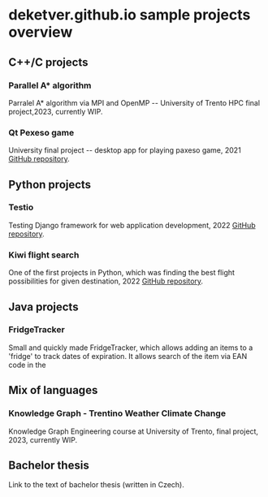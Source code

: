 # deketver.github.io sample projects overview

## C++/C projects
### Parallel A* algorithm
Parralel A* algorithm via MPI and OpenMP -- University of Trento HPC final project,2023, currently WIP.
### Qt Pexeso game
University final project -- desktop app for playing paxeso game, 2021 [GitHub repository](https://github.com/deketver/PexesoGame).


## Python projects
### Testio
Testing Django framework for web application development, 2022 [GitHub repository](https://github.com/deketver/Testio).

### Kiwi flight search
One of the first projects in Python, which was finding the best flight possibilities for given destination, 2022 [GitHub repository](https://github.com/deketver/kiwi_project).


## Java projects
### FridgeTracker
Small and quickly made FridgeTracker, which allows adding an items to a 'fridge' to track dates of expiration. It allows search of the item via EAN code in the 

## Mix of languages
### Knowledge Graph - Trentino Weather Climate Change
Knowledge Graph Engineering course at University of Trento, final project, 2023, currently WIP.

## Bachelor thesis
Link to the text of bachelor thesis (written in Czech). 
